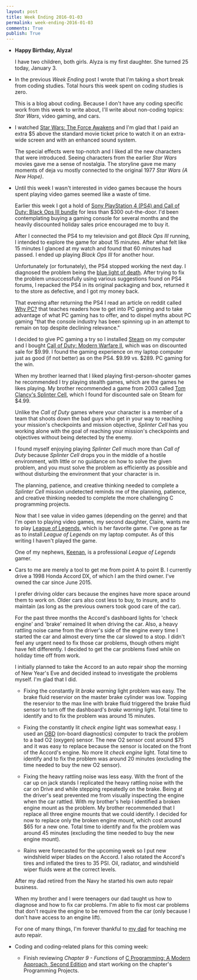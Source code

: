 ```yaml
---
layout: post
title: Week Ending 2016-01-03  
permalink: week-ending-2016-01-03
comments: True
publish: True
---
```


* **Happy Birthday, Alyza!** 

    I have two children, both girls. Alyza is my first daughter. She turned 25 today, January 3.

* In the previous *Week Ending* post I wrote that I'm taking a short break from coding studies. Total hours this week spent on coding studies is zero. 

    This is a blog about coding. Because I don't have any coding specific work from this week to write about, I'll write about non-coding topics: *Star Wars*, video gaming, and cars.  

* I watched [Star Wars: The Force Awakens](http://www.imdb.com/title/tt2488496) and I'm glad that I paid an extra $5 above the standard movie ticket price to watch it on an extra-wide screen and with an enhanced sound system. 

    The special effects were top-notch and I liked all the new characters that were introduced. Seeing characters from the earlier *Star Wars* movies gave me a sense of nostalgia. The storyline gave me many moments of deja vu mostly connected to the original 1977 *Star Wars (A New Hope)*. 

* Until this week I wasn't interested in video games because the hours spent playing video games seemed like a waste of time. 

    Earlier this week I got a hold of [Sony PlayStation 4 (PS4) and Call of Duty: Black Ops III bundle](http://www.amazon.com/gp/product/B018V3ISJ2/ref=as_li_qf_sp_asin_il_tl?ie=UTF8&camp=1789&creative=9325&creativeASIN=B018V3ISJ2&linkCode=as2&tag=6767151-20&linkId=WJ2KM62EINL6GV5M) for less than $300 out-the-door. I'd been contemplating buying a gaming console for several months and the heavily discounted holiday sales price encouraged me to buy it. 

    After I connected the PS4 to my television and got *Black Ops III* running, I intended to explore the game for about 15 minutes. After what felt like 15 minutes I glanced at my watch and found that 60 minutes had passed. I ended up playing *Black Ops III* for another hour.

    Unfortunately (or fortunately), the PS4 stopped working the next day. I diagnosed the problem being the [blue light of death](http://www.ign.com/wikis/playstation-4/PS4_Blue_Light_Problem). After trying to fix the problem unsuccessfully using various suggestions found on PS4 forums, I repacked the PS4 in its original packaging and box, returned it to the store as defective, and I got my money back.

    That evening after returning the PS4 I read an article on reddit called [Why PC?](https://www.reddit.com/r/pcmasterrace/wiki/guide) that teaches readers how to get into PC gaming and to take advantage of what PC gaming has to offer, and to dispel myths about PC gaming "that the console industry has been spinning up in an attempt to remain on top despite declining relevance."

    I decided to give PC gaming a try so I installed [Steam](http://store.steampowered.com) on my computer and I bought [Call of Duty: Modern Warfare II](http://www.amazon.com/gp/product/B00269QLJ2/ref=as_li_qf_sp_asin_il_tl?ie=UTF8&camp=1789&creative=9325&creativeASIN=B00269QLJ2&linkCode=as2&tag=6767151-20&linkId=ENAMWOPBJ4YZR43E), which was on discounted sale for $9.99. I found the gaming experience on my laptop computer just as good (if not better) as on the PS4. $9.99 vs. $289. PC gaming for the win.

    When my brother learned that I liked playing first-person-shooter games he recommended I try playing stealth games, which are the games he likes playing. My brother recommended a game from 2003 called [Tom Clancy's Splinter Cell](http://www.amazon.com/gp/product/B00IBKFEES/ref=as_li_qf_sp_asin_il_tl?ie=UTF8&camp=1789&creative=9325&creativeASIN=B00IBKFEES&linkCode=as2&tag=6767151-20&linkId=X3UEWXH3G56LLDP6), which I found for discounted sale on Steam for $4.99.

    Unlike the *Call of Duty* games where your character is a member of a team that shoots down the bad guys who get in your way to reaching your mission's checkpoints and mission objective, *Splinter Cell* has you working alone with the goal of reaching your mission's checkpoints and objectives without being detected by the enemy. 

    I found myself enjoying playing *Splinter Cell* much more than *Call of Duty* because *Splinter Cell* drops you in the middle of a hostile environment, with little or no guidance on how to solve the given problem, and you must solve the problem as efficiently as possible and without disturbing the environment that your character is in.

    The planning, patience, and creative thinking needed to complete a *Splinter Cell* mission undetected reminds me of the planning, patience, and creative thinking needed to complete the more challenging C programming projects. 

    Now that I see value in video games (depending on the genre) and that I'm open to playing video games, my second daughter, Claire, wants me to play [League of Legends](http://na.leagueoflegends.com), which is her favorite game. I've gone as far as to install *League of Legends* on my laptop computer. As of this writing I haven't played the game.

    One of my nephews, [Keenan](http://lol.esportspedia.com/wiki/Rhux), is a professional *League of Legends* gamer.

* Cars to me are merely a tool to get me from point A to point B. I currently drive a 1998 Honda Accord DX, of which I am the third owner. I've owned the car since June 2015. 

    I prefer driving older cars because the engines have more space around them to work on. Older cars also cost less to buy, to insure, and to maintain (as long as the previous owners took good care of the car).

    For the past three months the Accord's dashboard lights for 'check engine' and 'brake' remained lit when driving the car. Also, a heavy rattling noise came from the driver's side of the engine every time I started the car and almost every time the car slowed to a stop. I didn't feel any urgent need to fix those car problems, though others might have felt differently. I decided to get the car problems fixed while on holiday time off from work.

    I initially planned to take the Accord to an auto repair shop the morning of New Year's Eve and decided instead to investigate the problems myself. I'm glad that I did.

    * Fixing the constantly lit *brake warning* light problem was easy. The brake fluid reservior on the master brake cylinder was low. Topping the reservior to the max line with brake fluid triggered the brake fluid sensor to turn off the dashboard's *brake warning* light. Total time to identify and to fix the problem was around 15 minutes. 

    * Fixing the constantly lit *check engine* light was somewhat easy. I used an [OBD](http://www.cnet.com/news/a-brief-intro-to-obd-ii-technology) (on-board diagnostics) computer to track the problem to a bad O2 (oxygen) sensor. The new O2 sensor cost around $75 and it was easy to replace because the sensor is located on the front of the Accord's engine. No more lit *check engine* light. Total time to identify and to fix the problem was around 20 minutes (excluding the time needed to buy the new O2 sensor).

    * Fixing the heavy rattling noise was less easy. With the front of the car up on jack stands I replicated the heavy rattling noise with the car on Drive and while stepping repeatedly on the brake. Being at the driver's seat prevented me from visually inspecting the engine when the car rattled. With my brother's help I identified a broken engine mount as the problem. My brother recommended that I replace all three engine mounts that we could identify. I decided for now to replace only the broken engine mount, which cost around $65 for a new one. Total time to identify and fix the problem was around 45 minutes (excluding the time needed to buy the new engine mount).

    * Rains were forecasted for the upcoming week so I put new windshield wiper blades on the Accord. I also rotated the Accord's tires and inflated the tires to 35 PSI. Oil, radiator, and windshield wiper fluids were at the correct levels.   

    After my dad retired from the Navy he started his own auto repair business. 

    When my brother and I were teenagers our dad taught us how to diagnose and how to fix car problems. I'm able to fix most car problems that don't require the engine to be removed from the car (only because I don't have access to an engine lift). 

    For one of many things, I'm forever thankful to [my dad](http://obits.dignitymemorial.com/dignity-memorial/obituary.aspx?n=Feliciano+%22Chano%22-Santos&lc=4619&pid=173189675&mid=6199203) for teaching me auto repair.

* Coding and coding-related plans for this coming week:
    * Finish reviewing *Chapter 9 - Functions* of [C Programming: A Modern Approach, Second Edition](http://www.amazon.com/gp/product/0393979504/ref=as_li_tl?ie=UTF8&camp=1789&creative=9325&creativeASIN=0393979504&linkCode=as2&tag=6767151-20&linkId=FXGSFN72DGVZSLIR) and start working on the chapter's Programming Projects.
